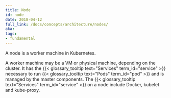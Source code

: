 ```yaml
---
title: Node
id: node
date: 2018-04-12
full_link: /docs/concepts/architecture/nodes/
aka: 
tags:
- fundamental 
---
```

 A node is a worker machine in Kubernetes.

<!--more--> 

A worker machine may be a VM or physical machine, depending on the cluster. It has the {{< glossary_tooltip text="Services" term_id="service" >}} necessary to run {{< glossary_tooltip text="Pods" term_id="pod" >}} and is managed by the master components. The {{< glossary_tooltip text="Services" term_id="service" >}} on a node include Docker, kubelet and kube-proxy.

